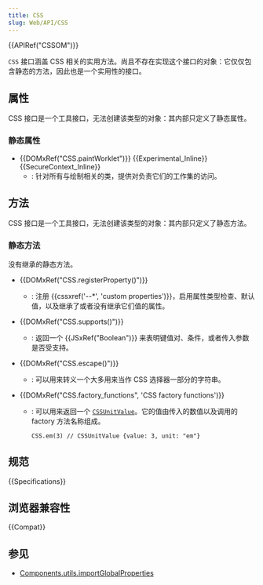 ```yaml
---
title: CSS
slug: Web/API/CSS
---
```


{{APIRef("CSSOM")}}

`CSS` 接口涵盖 CSS 相关的实用方法。尚且不存在实现这个接口的对象：它仅仅包含静态的方法，因此也是一个实用性的接口。

## 属性

CSS 接口是一个工具接口，无法创建该类型的对象：其内部只定义了静态属性。

### 静态属性

- {{DOMxRef("CSS.paintWorklet")}} {{Experimental_Inline}}{{SecureContext_Inline}}
  - : 针对所有与绘制相关的类，提供对负责它们的工作集的访问。

## 方法

CSS 接口是一个工具接口，无法创建该类型的对象：其内部只定义了静态方法。

### 静态方法

没有继承的静态方法。

- {{DOMxRef("CSS.registerProperty()")}}
  - : 注册 {{cssxref('--*', 'custom properties')}}，启用属性类型检查、默认值，以及继承了或者没有继承它们值的属性。
- {{DOMxRef("CSS.supports()")}}
  - : 返回一个 {{JSxRef("Boolean")}} 来表明键值对、条件，或者传入参数是否受支持。
- {{DOMxRef("CSS.escape()")}}
  - : 可以用来转义一个大多用来当作 CSS 选择器一部分的字符串。
- {{DOMxRef("CSS.factory_functions", 'CSS factory functions')}}

  - : 可以用来返回一个 [`CSSUnitValue`](/zh-CN/docs/Web/API/CSSUnitValue)。它的值由传入的数值以及调用的 factory 方法名称组成。

    ```
    CSS.em(3) // CSSUnitValue {value: 3, unit: "em"}
    ```

## 规范

{{Specifications}}

## 浏览器兼容性

{{Compat}}

## 参见

- [Components.utils.importGlobalProperties](/zh-CN/docs/Components.utils.importGlobalProperties)
